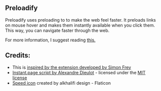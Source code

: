 ## Preloadify

Preloadify uses preloading to to make the web feel faster. It preloads links on mouse hover and makes them instantly available when you click them. This way, you can navigate faster through the web. 

For more information, I suggest reading [this.](https://getquick.link/approach)

## Credits:
- This is [inspired by the extension developed by Simon Frey](https://github.com/simonfrey/faster-pageload-web-extensions)
- [Instant.page script by Alexandre Dieulot](https://dieulot.fr) - licensed under the [MIT license](https://opensource.org/licenses/MIT)
- [Speed icon](https://www.flaticon.com/free-icons/speed "speed icon") created by alkhalifi design - Flaticon
